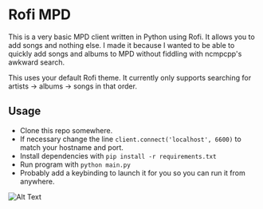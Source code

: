 # Rofi MPD
This is a very basic MPD client written in Python using Rofi. It allows you to add songs and nothing
else. I made it because I wanted to be able to quickly add songs and albums to MPD without fiddling 
with ncmpcpp's awkward search.

This uses your default Rofi theme. It currently only supports searching for artists -> albums -> songs in that order.

## Usage
* Clone this repo somewhere.
* If necessary change the line `client.connect('localhost', 6600)` to match your hostname and port.
* Install dependencies with `pip install -r requirements.txt`
* Run program with `python main.py`
* Probably add a keybinding to launch it for you so you can run it from anywhere.

![Alt Text](https://files.jakestanger.com/projects/rofi-mpd.gif)
